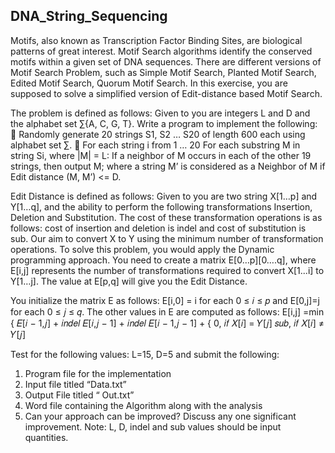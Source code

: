## DNA_String_Sequencing

Motifs, also known as Transcription Factor Binding Sites, are biological patterns of great 
interest. Motif Search algorithms identify the conserved motifs within a given set of DNA 
sequences. There are different versions of Motif Search Problem, such as Simple Motif 
Search, Planted Motif Search, Edited Motif Search, Quorum Motif Search. In this 
exercise, you are supposed to solve a simplified version of Edit-distance based Motif 
Search. 

The problem is defined as follows:
Given to you are integers L and D and the alphabet set ∑{A, C, G, T}. Write a program to 
implement the following:
 Randomly generate 20 strings S1, S2 … S20 of length 600 each using alphabet set 
∑.
 For each string i from 1 … 20
For each substring M in string Si, where |M| = L:
 If a neighbor of M occurs in each of the other 19 strings, then output M;
 where a string M’ is considered as a Neighbor of M if Edit distance
 (M, M’) <= D. 
 
 
Edit Distance is defined as follows:
Given to you are two string X[1…p] and Y[1…q], and the ability to perform the following 
transformations Insertion, Deletion and Substitution. The cost of these transformation 
operations is as follows: cost of insertion and deletion is indel and cost of substitution is 
sub. Our aim to convert X to Y using the minimum number of transformation operations.
To solve this problem, you would apply the Dynamic programming approach. You need 
to create a matrix E[0…p][0….q], where E[i,j] represents the number of transformations 
required to convert X[1...i] to Y[1…j]. The value at E[p,q] will give you the Edit Distance. 

You initialize the matrix E as follows: 
E[i,0] = i for each 0 ≤ 𝑖 ≤ 𝑝 and 
E[0,j]=j for each 0 ≤ 𝑗 ≤ 𝑞. 
The other values in E are computed as follows:
E[i,j] =min
{
𝐸[𝑖 − 1,𝑗] + 𝑖𝑛𝑑𝑒𝑙
𝐸[𝑖,𝑗 − 1] + 𝑖𝑛𝑑𝑒𝑙
𝐸[𝑖 − 1,𝑗 − 1] + {
0, 𝑖𝑓 𝑋[𝑖] = 𝑌[𝑗]
𝑠𝑢𝑏, 𝑖𝑓 𝑋[𝑖] ≠ 𝑌[𝑗]

Test for the following values: L=15, D=5 and submit the following: 
1. Program file for the implementation
2. Input file titled “Data.txt”
3. Output File titled “ Out.txt”
4. Word file containing the Algorithm along with the analysis
5. Can your approach can be improved? Discuss any one significant improvement.
Note: L, D, indel and sub values should be input quantities.
